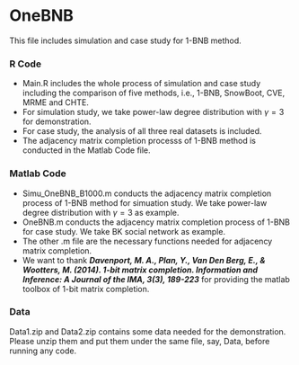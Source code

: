 # OneBNB
This file includes simulation and case study for 1-BNB method.

### R Code

- Main.R includes the whole process of simulation and case study including the comparison of five methods, i.e., 1-BNB, SnowBoot, CVE, MRME and CHTE. 
- For simulation study, we take power-law degree distribution with $\gamma = 3$ for demonstration. 
- For case study, the analysis of all three real datasets is included.
- The adjacency matrix completion processs of 1-BNB method is conducted in the Matlab Code file.


### Matlab Code
- Simu_OneBNB_B1000.m conducts the adjacency matrix completion process of 1-BNB method for simuation study. We take power-law degree distribution with $\gamma = 3$ as example.
- OneBNB.m conducts the adjacency matrix completion process of 1-BNB for case study. We take BK social network as example.
- The other .m file are the necessary functions needed for adjacency matrix completion. 
- We want to thank <i><b>Davenport, M. A., Plan, Y., Van Den Berg, E., & Wootters, M. (2014). 1-bit matrix completion. Information and Inference: A Journal of the IMA, 3(3), 189-223</b></i> for providing the matlab toolbox of 1-bit matrix completion.

### Data 
Data1.zip and Data2.zip contains some data needed for the demonstration. Please unzip them and put them under the same file, say, Data, before running any code.
